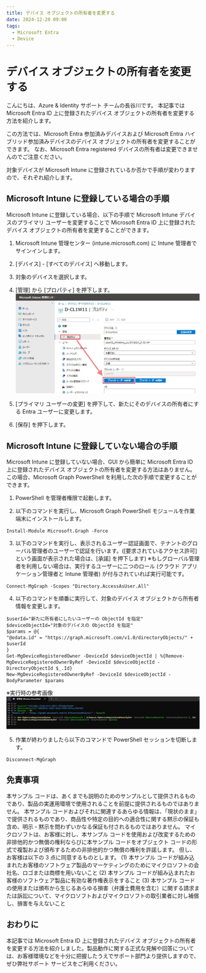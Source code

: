```yaml
---
title: デバイス オブジェクトの所有者を変更する
date: 2024-12-20 09:00
tags:
  - Microsoft Entra
  - Device
---
```


# デバイス オブジェクトの所有者を変更する

こんにちは、Azure & Identity サポート チームの長谷川です。
本記事では Microsoft Entra ID 上に登録されたデバイス オブジェクトの所有者を変更する方法を紹介します。

この方法では、Microsoft Entra 参加済みデバイスおよび Microsoft Entra ハイブリッド参加済みデバイスのデバイス オブジェクトの所有者を変更することができます。
なお、Microsoft Entra registered デバイスの所有者は変更できませんのでご注意ください。

対象デバイスが Microsoft Intune に登録されているか否かで手順が変わりますので、それぞれ紹介します。


## Microsoft Intune に登録している場合の手順

Microsoft Intune に登録している場合、以下の手順で Microsoft Intune デバイスのプライマリ ユーザーを変更することで Microsoft Entra ID 上に登録されたデバイス オブジェクトの所有者を変更することができます。
 
1. Microsoft Intune 管理センター (intune.microsoft.com) に Intune 管理者でサインインします。

2. [デバイス] - [すべてのデバイス] へ移動します。

3. 対象のデバイスを選択します。

4. [管理] から [プロパティ] を押下します。
![](./change-device-owner/change-device-owner1.jpg)

5. [プライマリ ユーザーの変更] を押下して、新たにそのデバイスの所有者にする Entra ユーザーに変更します。

6. [保存] を押下します。


## Microsoft Intune に登録していない場合の手順

Microsoft Intune に登録していない場合、GUI から簡単に Microsoft Entra ID 上に登録されたデバイス オブジェクトの所有者を変更する方法はありません。
この場合、Microsoft Graph PowerShell を利用した次の手順で変更することができます。
 
1. PowerShell を管理者権限で起動します。

2. 以下のコマンドを実行し、Microsoft Graph PowerShell モジュールを作業端末にインストールします。
~~~
Install-Module Microsoft.Graph -Force
~~~
 
3. 以下のコマンドを実行し、表示されるユーザー認証画面で、テナントのグローバル管理者のユーザーで認証を行います。([要求されているアクセス許可] という画面が表示された場合は、[承諾] を押下します)
※もしグローバル管理者を利用しない場合は、実行するユーザーに二つのロール (クラウド アプリケーション管理者と Intune 管理者) が付与されていれば実行可能です。
~~~
Connect-MgGraph -Scopes "Directory.AccessAsUser.All"
~~~

4. 以下のコマンドを順番に実行して、対象のデバイス オブジェクトから所有者情報を変更します。
~~~
$userId="新たに所有者にしたいユーザーの ObjectId を指定"
$deviceObjectId="対象のデバイスの ObjectId を指定"
$params = @{
"@odata.id" = "https://graph.microsoft.com/v1.0/directoryObjects/" + $userId
}
Get-MgDeviceRegisteredOwner -DeviceId $deviceObjectId | %{Remove-MgDeviceRegisteredOwnerByRef -DeviceId $deviceObjectId -DirectoryObjectId $_.Id}
New-MgDeviceRegisteredOwnerByRef -DeviceId $deviceObjectId -BodyParameter $params
~~~
※実行時の参考画像
![](./change-device-owner/change-device-owner2.jpg)

5. 作業が終わりましたら以下のコマンドで PowerShell セッションを切断します。
~~~
Disconnect-MgGraph
~~~ 


## 免責事項
本サンプル コードは、あくまでも説明のためのサンプルとして提供されるものであり、製品の実運用環境で使用されることを前提に提供されるものではありません。
本サンプル コードおよびそれに関連するあらゆる情報は、「現状のまま」で提供されるものであり、商品性や特定の目的への適合性に関する黙示の保証も含め、明示・黙示を問わずいかなる保証も付されるものではありません。
マイクロソフトは、お客様に対し、本サンプル コードを使用および改変するための非排他的かつ無償の権利ならびに本サンプル コードをオブジェクト コードの形式で複製および頒布するための非排他的かつ無償の権利を許諾します。
但し、お客様は以下の 3 点に同意するものとします。
(1) 本サンプル コードが組み込まれたお客様のソフトウェア製品のマーケティングのためにマイクロソフトの会社名、ロゴまたは商標を用いないこと
(2) 本サンプル コードが組み込まれたお客様のソフトウェア製品に有効な著作権表示をすること
(3) 本サンプル コードの使用または頒布から生じるあらゆる損害（弁護士費用を含む）に関する請求または訴訟について、マイクロソフトおよびマイクロソフトの取引業者に対し補償し、損害を与えないこと


## おわりに
本記事では Microsoft Entra ID 上に登録されたデバイス オブジェクトの所有者を変更する方法を紹介しました。製品動作に関する正式な見解や回答については、お客様環境などを十分に把握したうえでサポート部門より提供しますので、ぜひ弊社サポート サービスをご利用ください。
